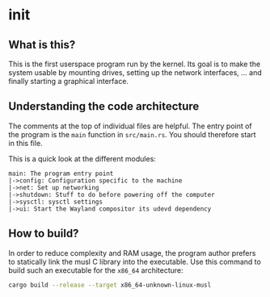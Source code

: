 # init

## What is this?

This is the first userspace program run by the kernel. Its goal is to make the
system usable by mounting drives, setting up the network interfaces, ... and
finally starting a graphical interface.

## Understanding the code architecture

The comments at the top of individual files are helpful. The entry point of the
program is the `main` function in `src/main.rs`. You should therefore start in
this file.

This is a quick look at the different modules:
```
main: The program entry point
|->config: Configuration specific to the machine
|->net: Set up networking
|->shutdown: Stuff to do before powering off the computer
|->sysctl: sysctl settings
|->ui: Start the Wayland compositor its udevd dependency
```

## How to build?

In order to reduce complexity and RAM usage, the program author prefers to
statically link the musl C library into the executable. Use this command to
build such an executable for the `x86_64` architecture:
```sh
cargo build --release --target x86_64-unknown-linux-musl
```
